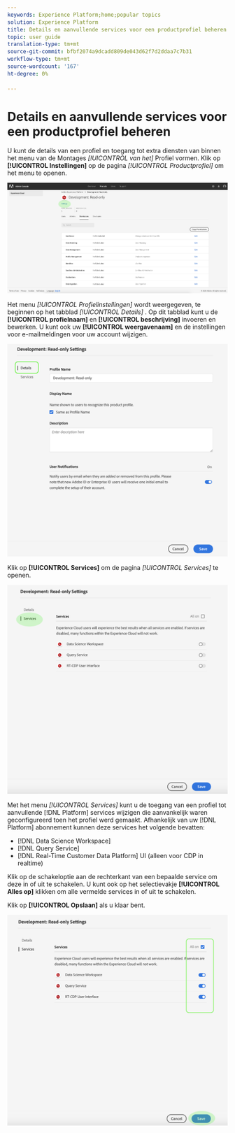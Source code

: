 ```yaml
---
keywords: Experience Platform;home;popular topics
solution: Experience Platform
title: Details en aanvullende services voor een productprofiel beheren
topic: user guide
translation-type: tm+mt
source-git-commit: bfbf2074a9dcadd809de043d62f7d2ddaa7c7b31
workflow-type: tm+mt
source-wordcount: '167'
ht-degree: 0%

---
```



# Details en aanvullende services voor een productprofiel beheren

U kunt de details van een profiel en toegang tot extra diensten van binnen het menu van de Montages *[!UICONTROL van het]* Profiel vormen. Klik op **[!UICONTROL Instellingen]** op de pagina *[!UICONTROL Productprofiel]* om het menu te openen.

![profiel-instellingen](../images/profile-settings.png)

Het menu *[!UICONTROL Profielinstellingen]* wordt weergegeven, te beginnen op het tabblad *[!UICONTROL Details]* . Op dit tabblad kunt u de **[!UICONTROL profielnaam]** en **[!UICONTROL beschrijving]** invoeren en bewerken. U kunt ook uw **[!UICONTROL weergavenaam]** en de instellingen voor e-mailmeldingen voor uw account wijzigen.

![bewerken-details-instellingen](../images/edit-details-settings.png)

Klik op **[!UICONTROL Services]** om de pagina *[!UICONTROL Services]* te openen.

![servicepagina](../images/services-page.png)

Met het menu *[!UICONTROL Services]* kunt u de toegang van een profiel tot aanvullende [!DNL Platform] services wijzigen die aanvankelijk waren geconfigureerd toen het profiel werd gemaakt. Afhankelijk van uw [!DNL Platform] abonnement kunnen deze services het volgende bevatten:

- [!DNL Data Science Workspace]
- [!DNL Query Service]
- [!DNL Real-Time Customer Data Platform] UI (alleen voor CDP in realtime)

Klik op de schakeloptie aan de rechterkant van een bepaalde service om deze in of uit te schakelen. U kunt ook op het selectievakje **[!UICONTROL Alles op]** klikken om alle vermelde services in of uit te schakelen.

Klik op **[!UICONTROL Opslaan]** als u klaar bent.

![bewerken-aanvullende services](../images/edit-additional-services.png)